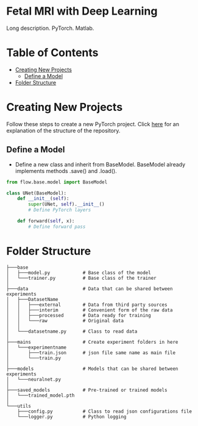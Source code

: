 # Fetal MRI with Deep Learning
Long description. PyTorch. Matlab.

# Table of Contents

-  [Creating New Projects](#creating-new-projects)
    -  [Define a Model](#define-a-model)
-  [Folder Structure](#folder-structure)

# Creating New Projects

Follow these steps to create a new PyTorch project.
Click [here](#folder-structure) for an explanation of the structure of the repository.

## Define a Model

-  Define a new class and inherit from BaseModel.
BaseModel already implements methods .save() and .load().

```python
from flow.base.model import BaseModel

class UNet(BaseModel):
    def __init__(self):
        super(UNet, self).__init__()
        # Define PyTorch layers

    def forward(self, x):
        # Define forward pass
```

# Folder Structure

```
├───base
│   ├───model.py            # Base class of the model
│   └───trainer.py          # Base class of the trainer
│
├───data                    # Data that can be shared between experiments
│   ├───DatasetName
│   │   ├───external        # Data from third party sources
│   │   ├───interim         # Convenient form of the raw data
│   │   ├───processed       # Data ready for training
│   │   └───raw             # Original data
│   │
│   └───datasetname.py      # Class to read data
│
├───mains                   # Create experiment folders in here
│   └───experimentname
│       ├───train.json      # json file same name as main file
│       └───train.py
│
├───models                  # Models that can be shared between experiments
│   └───neuralnet.py
│
├───saved_models            # Pre-trained or trained models
│   └───trained_model.pth
│
└───utils
    ├───config.py           # Class to read json configurations file
    └───logger.py           # Python logging
```
